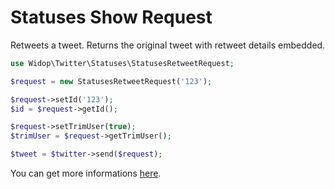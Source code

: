 # Statuses Show Request

Retweets a tweet. Returns the original tweet with retweet details embedded.

``` php
use Widop\Twitter\Statuses\StatusesRetweetRequest;

$request = new StatusesRetweetRequest('123');

$request->setId('123');
$id = $request->getId();

$request->setTrimUser(true);
$trimUser = $request->getTrimUser();

$tweet = $twitter->send($request);
```

You can get more informations [here](https://dev.twitter.com/docs/api/1.1/post/statuses/retweet/%3Aid).

